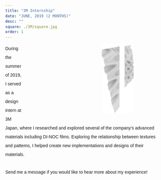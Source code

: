 ```yaml
---
title: "3M Internship" 
date: "JUNE, 2019 (2 MONTHS)"
desc: ""
square: ./3M/square.jpg
order: 1
---
```


<style>

 .intro-img {
    float:right;
    width:20%;
    margin-left:250px;
    padding-right:19%;
}

.intro{
    font-family: 'IBM Plex Sans', sans-serif;
    line-height: 2;
 }

 .img2{
    padding-right:40%;
    padding-top:10%;
 }


</style>

<!-- <div class = "addtext">
    <p>Please contact me if you would like to hear more about my experience!</p>
</div> -->

<!-- <div class = "intro-img">
    <img src = "./3M/3MImage.png">
</div> -->

<div class = "intro"  >
    <p> 
        <div class="intro-img"> 
            <img src="./3M/3MImage.png"  > 
        </div class = "info"> 
       During the summer of 2019, I served as a design intern at 3M Japan, where I researched and explored several of the company's advanced materials including DI-NOC films. Exploring the relationship between textures and patterns, I helped create new implementations and designs of their materials.
       <br/>
       <br/>
       Send me a message if you would like to hear more about my experience!
    </p>

    
</div>






